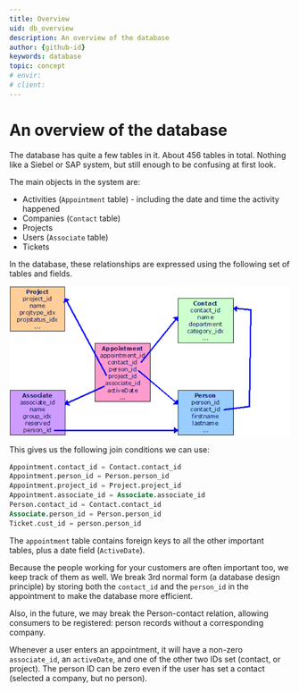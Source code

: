 ```yaml
---
title: Overview
uid: db_overview
description: An overview of the database
author: {github-id}
keywords: database
topic: concept
# envir:
# client:
---
```


# An overview of the database

The database has quite a few tables in it. About 456 tables in total. Nothing like a Siebel or SAP system, but still enough to be confusing at first look.

The main objects in the system are:

* Activities (`Appointment` table) - including the date and time the activity happened
* Companies (`Contact` table)
* Projects
* Users (`Associate` table)
* Tickets

In the database, these relationships are expressed using the following set of tables and fields.

![table structure][img1]

This gives us the following join conditions we can use:

```sql
Appointment.contact_id = Contact.contact_id
Appointment.person_id = Person.person_id
Appointment.project_id = Project.project_id
Appointment.associate_id = Associate.associate_id
Person.contact_id = Contact.contact_id
Associate.person_id = Person.person_id
Ticket.cust_id = person.person_id
```

The `appointment` table contains foreign keys to all the other important tables, plus a date field (`ActiveDate`).

Because the people working for your customers are often important too, we keep track of them as well. We break 3rd normal form (a database design principle) by storing both the `contact_id` and the `person_id` in the appointment to make the database more efficient.

Also, in the future, we may break the Person-contact relation, allowing consumers to be registered: person records without a corresponding company.

Whenever a user enters an appointment, it will have a non-zero `associate_id`, an `activeDate`, and one of the other two IDs set (contact, or project). The person ID can be zero even if the user has set a contact (selected a company, but no person).

<!-- Referenced images -->
[img1]: media/so-table-structure.gif
